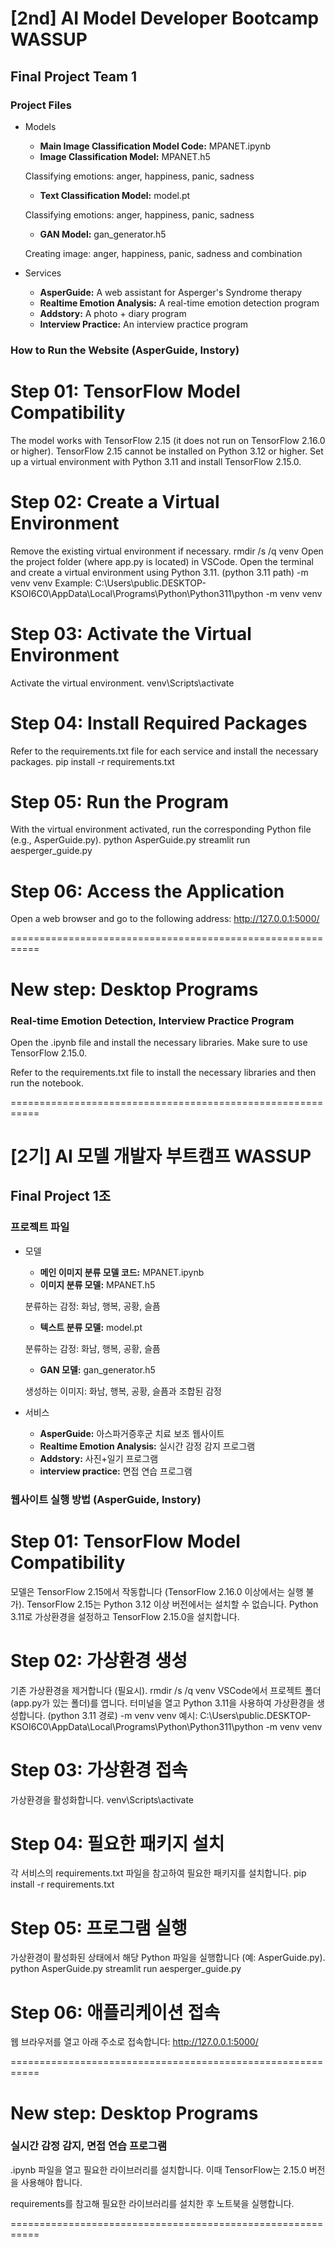# [2nd] AI Model Developer Bootcamp WASSUP
## Final Project Team 1

### Project Files
- Models
  - **Main Image Classification Model Code:** MPANET.ipynb
  - **Image Classification Model:** MPANET.h5
    
  Classifying emotions: anger, happiness, panic, sadness
  
  - **Text Classification Model:** model.pt

  Classifying emotions: anger, happiness, panic, sadness

  - **GAN Model:** gan_generator.h5

  Creating image: anger, happiness, panic, sadness and combination

- Services
  - **AsperGuide:** A web assistant for Asperger's Syndrome therapy
  - **Realtime Emotion Analysis:** A real-time emotion detection program
  - **Addstory:** A photo + diary program
  - **Interview Practice:** An interview practice program

### How to Run the Website (AsperGuide, Instory)

# Step 01: TensorFlow Model Compatibility
The model works with TensorFlow 2.15 (it does not run on TensorFlow 2.16.0 or higher).
TensorFlow 2.15 cannot be installed on Python 3.12 or higher.
Set up a virtual environment with Python 3.11 and install TensorFlow 2.15.0.

# Step 02: Create a Virtual Environment
Remove the existing virtual environment if necessary.
rmdir /s /q venv
Open the project folder (where app.py is located) in VSCode.
Open the terminal and create a virtual environment using Python 3.11.
(python 3.11 path) -m venv venv
Example:
C:\Users\public.DESKTOP-KSOI6C0\AppData\Local\Programs\Python\Python311\python -m venv venv

# Step 03: Activate the Virtual Environment
Activate the virtual environment.
venv\Scripts\activate

# Step 04: Install Required Packages
Refer to the requirements.txt file for each service and install the necessary packages.
pip install -r requirements.txt

# Step 05: Run the Program
With the virtual environment activated, run the corresponding Python file (e.g., AsperGuide.py).
python AsperGuide.py
streamlit run aesperger_guide.py 

# Step 06: Access the Application
Open a web browser and go to the following address:
http://127.0.0.1:5000/

===========================================================

# New step: Desktop Programs 
### Real-time Emotion Detection, Interview Practice Program
Open the .ipynb file and install the necessary libraries. Make sure to use TensorFlow 2.15.0.

Refer to the requirements.txt file to install the necessary libraries and then run the notebook.

===========================================================

# [2기] AI 모델 개발자 부트캠프 WASSUP
## Final Project 1조

### 프로젝트 파일
- 모델
  - **메인 이미지 분류 모델 코드:** MPANET.ipynb
  - **이미지 분류 모델:** MPANET.h5

  분류하는 감정: 화남, 행복, 공황, 슬픔

  - **텍스트 분류 모델:** model.pt

  분류하는 감정: 화남, 행복, 공황, 슬픔

  - **GAN 모델:** gan_generator.h5

  생성하는 이미지: 화남, 행복, 공황, 슬픔과 조합된 감정

- 서비스
  - **AsperGuide:** 아스파거증후군 치료 보조 웹사이트
  - **Realtime Emotion Analysis:** 실시간 감정 감지 프로그램
  - **Addstory:** 사진+일기 프로그램
  - **interview practice:** 면접 연습 프로그램

### 웹사이트 실행 방법 (AsperGuide, Instory)

# Step 01: TensorFlow Model Compatibility
모델은 TensorFlow 2.15에서 작동합니다 (TensorFlow 2.16.0 이상에서는 실행 불가).
TensorFlow 2.15는 Python 3.12 이상 버전에서는 설치할 수 없습니다.
Python 3.11로 가상환경을 설정하고 TensorFlow 2.15.0을 설치합니다.

# Step 02: 가상환경 생성
기존 가상환경을 제거합니다 (필요시).
rmdir /s /q venv
VSCode에서 프로젝트 폴더 (app.py가 있는 폴더)를 엽니다.
터미널을 열고 Python 3.11을 사용하여 가상환경을 생성합니다.
(python 3.11 경로) -m venv venv
예시:
C:\Users\public.DESKTOP-KSOI6C0\AppData\Local\Programs\Python\Python311\python -m venv venv

# Step 03: 가상환경 접속
가상환경을 활성화합니다.
venv\Scripts\activate

# Step 04: 필요한 패키지 설치
각 서비스의 requirements.txt 파일을 참고하여 필요한 패키지를 설치합니다.
pip install -r requirements.txt

# Step 05: 프로그램 실행
가상환경이 활성화된 상태에서 해당 Python 파일을 실행합니다 (예: AsperGuide.py).
python AsperGuide.py
streamlit run aesperger_guide.py   

# Step 06: 애플리케이션 접속
웹 브라우저를 열고 아래 주소로 접속합니다:
http://127.0.0.1:5000/

===========================================================

# New step: Desktop Programs 
### 실시간 감정 감지, 면접 연습 프로그램
.ipynb 파일을 열고 필요한 라이브러리를 설치합니다. 이때 TensorFlow는 2.15.0 버전을 사용해야 합니다.

requirements를 참고해 필요한 라이브러리를 설치한 후 노트북을 실행합니다.

===========================================================
